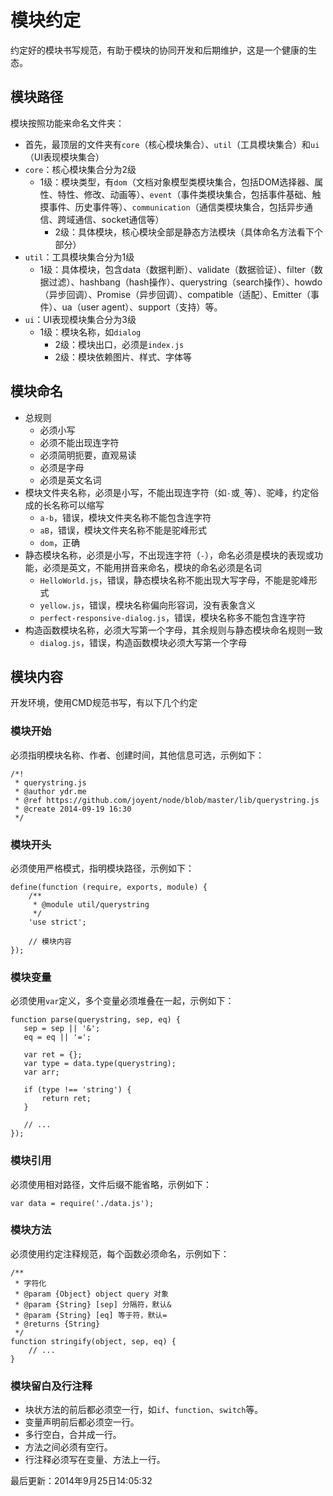 # 模块约定
约定好的模块书写规范，有助于模块的协同开发和后期维护，这是一个健康的生态。


## 模块路径
模块按照功能来命名文件夹：
* 首先，最顶层的文件夹有`core`（核心模块集合）、`util`（工具模块集合）和`ui`（UI表现模块集合）
* `core`：核心模块集合分为2级
	* 1级：模块类型，有`dom`（文档对象模型类模块集合，包括DOM选择器、属性、特性、修改、动画等）、`event`（事件类模块集合，包括事件基础、触摸事件、历史事件等）、`communication`（通信类模块集合，包括异步通信、跨域通信、socket通信等）
		* 2级：具体模块，核心模块全部是静态方法模块（具体命名方法看下个部分）
* `util`：工具模块集合分为1级
	* 1级：具体模块，包含data（数据判断）、validate（数据验证）、filter（数据过滤）、hashbang（hash操作）、querystring（search操作）、howdo（异步回调）、Promise（异步回调）、compatible（适配）、Emitter（事件）、ua（user agent）、support（支持）等。
* `ui`：UI表现模块集合分为3级
	* 1级：模块名称，如`dialog`
		* 2级：模块出口，必须是`index.js`
		* 2级：模块依赖图片、样式、字体等


## 模块命名
* 总规则
	* 必须小写
	* 必须不能出现连字符
	* 必须简明扼要，直观易读
	* 必须是字母
	* 必须是英文名词
* 模块文件夹名称，必须是小写，不能出现连字符（如`-`或`_`等）、驼峰，约定俗成的长名称可以缩写
	* `a-b`，错误，模块文件夹名称不能包含连字符
	* `aB`，错误，模块文件夹名称不能是驼峰形式
	* `dom`，正确
* 静态模块名称，必须是小写，不出现连字符（`-`），命名必须是模块的表现或功能，必须是英文，不能用拼音来命名，模块的命名必须是名词
	* `HelloWorld.js`，错误，静态模块名称不能出现大写字母，不能是驼峰形式
	* `yellow.js`，错误，模块名称偏向形容词，没有表象含义
	* `perfect-responsive-dialog.js`，错误，模块名称多不能包含连字符
* 构造函数模块名称，必须大写第一个字母，其余规则与静态模块命名规则一致
	* `dialog.js`，错误，构造函数模块必须大写第一个字母


## 模块内容
开发环境，使用CMD规范书写，有以下几个约定


### 模块开始
必须指明模块名称、作者、创建时间，其他信息可选，示例如下：
```
/*!
 * querystring.js
 * @author ydr.me
 * @ref https://github.com/joyent/node/blob/master/lib/querystring.js
 * @create 2014-09-19 16:30
 */
```


### 模块开头
必须使用严格模式，指明模块路径，示例如下：
```
define(function (require, exports, module) {
    /**
     * @module util/querystring
     */
    'use strict';
    
    // 模块内容
});
```


### 模块变量
必须使用`var`定义，多个变量必须堆叠在一起，示例如下：
```
function parse(querystring, sep, eq) {
   sep = sep || '&';
   eq = eq || '=';

   var ret = {};
   var type = data.type(querystring);
   var arr;

   if (type !== 'string') {
       return ret;
   }
   
   // ...
});
```


### 模块引用
必须使用相对路径，文件后缀不能省略，示例如下：
```
var data = require('./data.js');
```


### 模块方法
必须使用约定注释规范，每个函数必须命名，示例如下：
```
/**
 * 字符化
 * @param {Object} object query 对象
 * @param {String} [sep] 分隔符，默认&
 * @param {String} [eq] 等于符，默认=
 * @returns {String}
 */
function stringify(object, sep, eq) {
    // ...
}
```


### 模块留白及行注释
* 块状方法的前后都必须空一行，如`if`、`function`、`switch`等。
* 变量声明前后都必须空一行。
* 多行空白，合并成一行。
* 方法之间必须有空行。
* 行注释必须写在变量、方法上一行。


最后更新：2014年9月25日14:05:32

